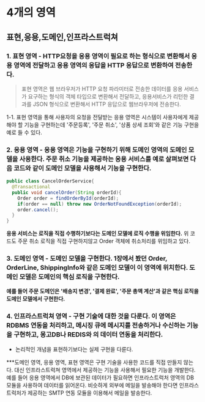 # 4개의 영역

## 표현,응용,도메인,인프라스트럭쳐 

### 1. 표현 영역 - HTTP요청을 응용 영역이 필요로 하는 형식으로 변환해서 응용 영역에 전달하고 응용 영역의 응답을 HTTP 응답으로 변환하여 전송한다. 
> 표현 영역은 웹 브라우저가 HTTP 요청 파라미터로 전송한 데이터를 응용 서비스가 요구하는 형식의 객체 타입으로 변환해서 전달하고, 응용서비스가 리턴한 결과를 JSON 형식으로 변환해서 HTTP 응답으로 웹브라우저에 전송한다. 

1-1. 표현 영역을 통해 사용자의 요청을 전달받는 응용 영역은 시스템이 사용자에게 제공해야 할 기능을 구현하는데 '주문등록', '주문 취소', '상품 상세 조회'와 같은 기능 구현을 예로 들 수 있다. 

### 2. 응용 영역 - 응용 영역은 기능을 구현하기 위해 도메인 영역의 도메인 모델을 사용한다. 주문 취소 기능을 제공하는 응용 서비스를 예로 살펴보면 다음 코드와 같이 도메인 모델을 사용해서 기능을 구현한다.

```java 
public class CancelOrderService{
  @Transactional
  public void cancelOrder(String orderId){
    Order order = findOrderById(orderId);
    if(order == null) throw new OrderNotFoundException(orderId);
    order.cancel();
  }
}
```
**응용 서비스는 로직을 직접 수행하기보다는 도메인 모델에 로직 수행을 위임한다.**
위 코드도 주문 취소 로직을 직접 구현하지않고 Order 객체에 취소처리를 위임하고 있다.

### 3. 도메인 영역 - 도메인 모델을 구현한다. 1장에서 봤던 Order, OrderLine, ShippingInfo와 같은 도메인 모델이 이 영역에 위치한다. 도메인 모델은 도메인의 핵심 로직을 구현한다. 
**예를 들어 주문 도메인은 '배송지 변경', '결제 완료', '주문 총액 계산'과 같은 핵심 로직을 도메인 모델에서 구현한다.**

### 4. 인프라스트럭쳐 영역 - 구현 기술에 대한 것을 다룬다. 이 영역은 RDBMS 연동을 처리하고, 메시징 큐에 메시지를 전송하거나 수신하는 기능을 구현하고, 몽고DB나 REDIS와 의 데이터 연동을 처리한다.
- 논리적인 개념을 표현하기보다는 실제 구현을 다룬다. 

***도메인 영역, 응용 영역, 표현 영역은 구현 기술을 사용한 코드를 직접 만들지 않는다. 대신 인프라스트럭쳐 영역에서 제공하는 기능을 사용해서 필요한 기능을 개발한다. 예를 들어 응용 영역에서 DB에 보관된 데이터가 필요하면 인프라스트럭처 영역의 DB 모듈을 사용하여 데이터를 읽어온다. 비슷하게 외부에 메일을 발송해야 한다면 인프라스트럭처가 제공하는 SMTP 연동 모듈을 이용해서 메일을 발송한다. 
 
